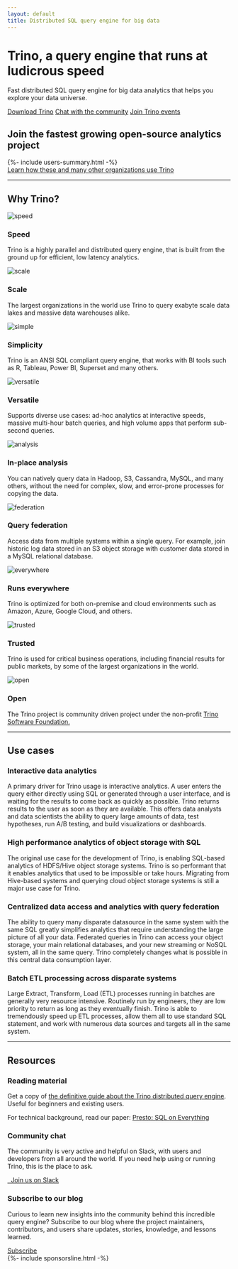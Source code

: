 ```yaml
---
layout: default
title: Distributed SQL query engine for big data
---
```


<div class="homepage-gradient">
  <div class="jumbotron card card-image homepage-gradient homepage-bg">
    <div class="text-white row justify-content-end">
        <div class="col-md-7">
        <h1 class="card-title h1-responsive pt-3 mb-5 font-bold">
            <strong>
                Trino, a query engine that runs at ludicrous speed
            </strong>
        </h1>
        <p class="mr-5 mb-5 lead">Fast distributed SQL query engine
        for big data analytics that helps you explore your data universe.</p>
        <a class="btn btn-pink" href="./download.html">Download Trino</a>
        <a class="btn btn-orange" href="./slack.html">Chat with the community</a>
        <a class="btn btn-yellow" href="./community.html#events">Join Trino events</a>
        </div>
    </div>
  </div>
</div>

<div class="container">
  <div class="col-md-12 text-center spacer-60">
    <h2><strong>Join the fastest growing open-source analytics project</strong></h2>
  </div>
  <div style="display:flex;">
    {%- include users-summary.html -%}
  </div>
  <div class="col-md-12 text-center spacer-30">
    <a class="btn btn-orange" href="/users.html">Learn how these and many other organizations use Trino</a>
  </div>
  <hr class="spacer-30"/>
  <div class="col-md-12 text-center spacer-60">
    <h2><strong>Why Trino?</strong></h2>
  </div>
  <div class="row spacer-60">
    <div class="col-md-4 space-30 why-trino-block">
      <img src="/assets/images/icons/icon-speed.svg" alt="speed" class="why-trino-icon">
      <div>
        <h3 class="orange-text"><strong>Speed</strong></h3>
        <p>Trino is a highly parallel and distributed query engine, that is built
        from the ground up for efficient, low latency analytics.</p>
      </div>
    </div>
    <div class="col-md-4 space-30 why-trino-block">
      <img src="/assets/images/icons/icon-scale.svg" alt="scale" class="why-trino-icon">
      <div>
        <h3 class="orange-text"><strong>Scale</strong></h3>
        <p>The largest organizations in the world use Trino to query exabyte scale data lakes and massive data warehouses alike.</p>
      </div>
    </div>
    <div class="col-md-4 space-30 why-trino-block">
      <img src="/assets/images/icons/icon-simplicity.svg" alt="simple" class="why-trino-icon">
      <div>
        <h3 class="orange-text"><strong>Simplicity</strong></h3>
        <p>Trino is an ANSI SQL compliant query engine, that works with BI tools such as R, Tableau, Power BI, Superset and many others.</p>
      </div>
    </div>
    <div class="col-md-4 space-30 why-trino-block">
      <img src="/assets/images/icons/icon-versatile.svg" alt="versatile" class="why-trino-icon">
      <div>
        <h3 class="orange-text"><strong>Versatile</strong></h3>
        <p>Supports diverse use cases: ad-hoc analytics at interactive speeds, massive multi-hour batch queries, and high volume apps that perform sub-second queries.</p>
      </div>
    </div>
    <div class="col-md-4 space-30 why-trino-block">
      <img src="/assets/images/icons/icon-analytics.svg" alt="analysis" class="why-trino-icon">
      <div>
        <h3 class="orange-text"><strong>In-place analysis</strong></h3>
        <p>You can natively query data in Hadoop, S3, Cassandra, MySQL, and many others, without the need for complex, slow, and error-prone processes for copying the data.</p>
      </div>
    </div>
    <div class="col-md-4 space-30 why-trino-block">
      <img src="/assets/images/icons/icon-query.svg" alt="federation" class="why-trino-icon">
      <div>
        <h3 class="orange-text"><strong>Query federation</strong></h3>
        <p>Access data from multiple systems within a single query. For example, join historic log data stored in an S3 object storage with customer data stored in a MySQL relational database.</p>
      </div>
    </div>
    <div class="col-md-4 space-30 why-trino-block">
      <img src="/assets/images/icons/icon-everywhere.svg" alt="everywhere" class="why-trino-icon">
      <div>
        <h3 class="orange-text"><strong>Runs everywhere</strong></h3>
        <p>Trino is optimized for both on-premise and cloud environments such as Amazon, Azure, Google Cloud, and others.</p>
      </div>
    </div>
    <div class="col-md-4 space-30 why-trino-block">
      <img src="/assets/images/icons/icon-trusted.svg" alt="trusted" class="why-trino-icon">
      <div>
        <h3 class="orange-text"><strong>Trusted</strong></h3>
        <p>Trino is used for critical business operations, including financial results for public markets, by some of the largest organizations in the world.</p>
      </div>
    </div>
    <div class="col-md-4 space-30 why-trino-block">
      <img src="/assets/images/icons/icon-open.svg" alt="open" class="why-trino-icon">
      <div>
        <h3 class="orange-text"><strong>Open</strong></h3>
        <p>The Trino project is community driven project under the non-profit
          <a href="{{site.url}}/foundation.html">Trino Software Foundation.</a></p>
      </div>
    </div>
  </div>
   <hr class="spacer-60"/>
   <div class="col-md-12 text-center spacer-60">
    <h2><strong>Use cases</strong></h2>
   </div>
   <div class="row spacer-60">
    <div class="col-md-6">
      <div class="outline-card">
        <h3>Interactive data analytics</h3>
        <p>
        A primary driver for Trino usage is interactive analytics. A user
        enters the query either directly using SQL or generated through a user
        interface, and is waiting for the results to come back as quickly as
        possible. Trino returns results to the user as soon as they are
        available. This offers data analysts and data scientists the ability to
        query large amounts of data, test hypotheses, run A/B testing, and build
        visualizations or dashboards.
        </p>
      </div>
    </div>
    <div class="col-md-6">
      <div class="outline-card">
        <h3>High performance analytics of object storage with SQL</h3>
        <p>
        The original use case for the development of Trino, is enabling
        SQL-based analytics of HDFS/Hive object storage systems. Trino is so
        performant that it enables analytics that used to be impossible or take
        hours. Migrating from Hive-based systems and querying cloud object
        storage systems is still a major use case for Trino.
        </p>
      </div>
    </div>
    <div class="col-md-6">
      <div class="outline-card">
        <h3>Centralized data access and analytics with query federation</h3>
        <p>
        The ability to query many disparate datasource in the same system with
        the same SQL greatly simplifies analytics that require understanding the
        large picture of all your data. Federated queries in Trino can access
        your object storage, your main relational databases, and your new
        streaming or NoSQL system, all in the same query. Trino completely
        changes what is possible in this central data consumption layer.
        </p>
      </div>
    </div>
    <div class="col-md-6">
      <div class="outline-card">
        <h3>Batch ETL processing across disparate systems</h3>
        <p>
          Large Extract, Transform, Load (ETL) processes running in batches are
          generally very resource intensive. Routinely run by engineers, they are
          low priority to return as long as they eventually finish. Trino is
          able to tremendously speed up ETL processes, allow them all to use
          standard SQL statement, and work with numerous data sources and targets
          all in the same system.
        </p>
      </div>
    </div>
   </div>
  <hr class="spacer-30"/>
   <div class="col-md-12 text-center spacer-60">
    <h2><strong>Resources</strong></h2>
   </div>
   <div class="card-deck spacer-60">
    <div class="card mb-4">
      <div class="card-body text-center">
        <h3 class="card-header-title mb-3">Reading material</h3>
        <p>Get a copy of <a href="./trino-the-definitive-guide.html">the definitive guide about the Trino
        distributed query engine</a>. Useful for beginners and existing users.</p>
        <p>For technical background, read our paper: <a href="paper.html">Presto: SQL on Everything</a></p>
      </div>
    </div>
    <div class="card mb-4">
      <div class="card-body text-center">
        <h3 class="card-header-title mb-3">Community chat</h3>
        <p>
          The community is very active and helpful on Slack,
          with users and developers from all around the world.
          If you need help using or running Trino, this is the place to ask.
        </p>
        <a class="btn btn-orange" href="/slack.html"><i class="fab fa-slack"></i>&nbsp;&nbsp;Join us on Slack</a>
      </div>
    </div>
    <div class="card mb-4">
      <div class="card-body text-center">
        <h3 class="card-header-title mb-3">Subscribe to our blog</h3>
        <p>Curious to learn new insights into the community behind this
        incredible query engine? Subscribe to our blog where the project
        maintainers, contributors, and users share updates, stories,
        knowledge, and lessons learned.
        </p>
        <a class="btn btn-orange" href="/blog/">Subscribe</a>
      </div>
     </div>
   </div>
{%- include sponsorsline.html -%}
</div>
